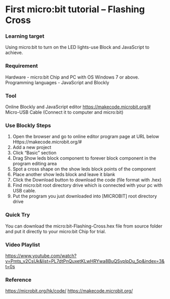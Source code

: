 # First micro:bit tutorial – Flashing Cross

### Learning target

Using micro:bit to turn on the LED lights-use Block and JavaScript to
achieve.

### Requirement
Hardware - micro:bit Chip and PC with OS Windows 7 or above.
Programming languages - JavaScript and Blockly

### Tool
Online Blockly and JavaScript editor https://makecode.microbit.org/#
Micro-USB Cable (Connect it to computer and micro:bit)

### Use Blockly Steps
1.	Open the browser and go to online editor program page at URL below
Https://makecode.microbit.org/#
2.	Add a new project
3.	Click “Basic” section
4.	Drag Show leds block component to forever block component in the program editing area
5.	Spot a cross shape on the show leds block points of the component
6.	Place another show leds block and leave it blank
7.	Click the Download button to download the code (file format with .hex)
8.	Find micro:bit root directory drive which is connected with your pc with USB cable.
9.	Put the program you just downloaded into [MICROBIT] root directory drive

### Quick Try
You can download the micro:bit-Flashing-Cross.hex file from source folder and put it directly to your micro:bit Chip for trial.

### Video Playlist
https://www.youtube.com/watch?v=Pmts_y2CsUk&list=PL7dtPnQuxetKLwHRYwa8BuQSvplpDu_5p&index=3&t=0s

### Reference
https://microbit.org/hk/code/
https://makecode.microbit.org/
